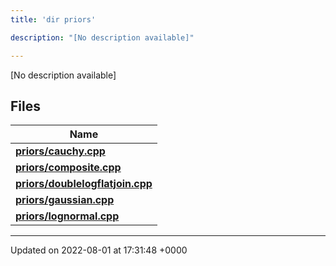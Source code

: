 ```yaml
---
title: 'dir priors'

description: "[No description available]"

---
```







[No description available]

## Files

| Name           |
| -------------- |
| **[priors/cauchy.cpp](/documentation/code/gambit_sphinxfiles/cauchy_8cpp/#file-cauchy.cpp)**  |
| **[priors/composite.cpp](/documentation/code/gambit_sphinxfiles/composite_8cpp/#file-composite.cpp)**  |
| **[priors/doublelogflatjoin.cpp](/documentation/code/gambit_sphinxfiles/doublelogflatjoin_8cpp/#file-doublelogflatjoin.cpp)**  |
| **[priors/gaussian.cpp](/documentation/code/gambit_sphinxfiles/gaussian_8cpp/#file-gaussian.cpp)**  |
| **[priors/lognormal.cpp](/documentation/code/gambit_sphinxfiles/lognormal_8cpp/#file-lognormal.cpp)**  |






-------------------------------

Updated on 2022-08-01 at 17:31:48 +0000
